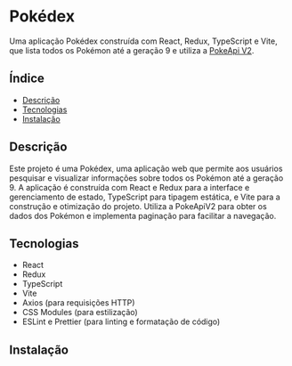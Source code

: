 # Pokédex 

Uma aplicação Pokédex construída com React, Redux, TypeScript e Vite, que lista todos os Pokémon até a geração 9 e utiliza a [PokeApi V2](https://pokeapi.co/docs/v2).
## Índice

- [Descrição](#descrição)
- [Tecnologias](#tecnologias)
- [Instalação](#instalação)

## Descrição

Este projeto é uma Pokédex, uma aplicação web que permite aos usuários pesquisar e visualizar informações sobre todos os Pokémon até a geração 9. A aplicação é construída com React e Redux para a interface e gerenciamento de estado, TypeScript para tipagem estática, e Vite para a construção e otimização do projeto. Utiliza a PokeApiV2 para obter os dados dos Pokémon e implementa paginação para facilitar a navegação.

## Tecnologias

- React
- Redux
- TypeScript
- Vite
- Axios (para requisições HTTP)
- CSS Modules (para estilização)
- ESLint e Prettier (para linting e formatação de código)

## Instalação 
 

